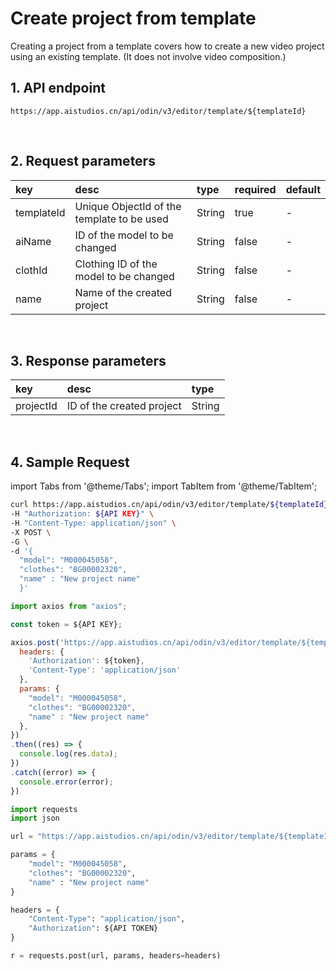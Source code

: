# Create project from template
Creating a project from a template covers how to create a new video project using an existing template. (It does not involve video composition.)
<br/>

## 1. API endpoint
```http
https://app.aistudios.cn/api/odin/v3/editor/template/${templateId}
```
<br/>

## 2. Request parameters
|key|desc|type|required|default|
|:---|:---|:---|:---|:---|
|templateId|Unique ObjectId of the template to be used|String|true|-|
|aiName|ID of the model to be changed|String|false|-|
|clothId|Clothing ID of the model to be changed|String|false|-|
|name|Name of the created project|String|false|-|
<br/>

## 3. Response parameters
|key|desc|type|
|:---|:---|:---|
|projectId|ID of the created project|String|
<br/>

## 4. Sample Request
import Tabs from '@theme/Tabs';
import TabItem from '@theme/TabItem';

<Tabs>
<TabItem value="curl" label="cURL">

```bash
curl https://app.aistudios.cn/api/odin/v3/editor/template/${templateId} \
-H "Authorization: ${API KEY}" \
-H "Content-Type: application/json" \
-X POST \
-G \
-d '{ 
  "model": "M000045058", 
  "clothes": "BG00002320",
  "name" : "New project name" 
  }'
```

</TabItem>
<TabItem value="js" label="Node.js">

```js
import axios from "axios";

const token = ${API KEY};

axios.post('https://app.aistudios.cn/api/odin/v3/editor/template/${templateId}', {
  headers: {
    'Authorization': ${token},
    'Content-Type': 'application/json'
  },
  params: {
    "model": "M000045058", 
    "clothes": "BG00002320",
    "name" : "New project name" 
  },
})
.then((res) => {
  console.log(res.data);
})
.catch((error) => {
  console.error(error);
})
```

</TabItem>
<TabItem value="py" label="Python">

```py
import requests
import json

url = "https://app.aistudios.cn/api/odin/v3/editor/template/${templateId}"

params = {
    "model": "M000045058", 
    "clothes": "BG00002320",
    "name" : "New project name" 
}

headers = {
    "Content-Type": "application/json",
    "Authorization": ${API TOKEN}
}

r = requests.post(url, params, headers=headers)
```

</TabItem>
</Tabs>
